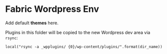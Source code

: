 # Fabric Wordpress Env

Add default **themes** here.

Plugins in this folder will be copied to the new Wordpress dev area via `rsync`:

`local("rsync -a _wpplugins/ {0}/wp-content/plugins/".format(dir_name))`